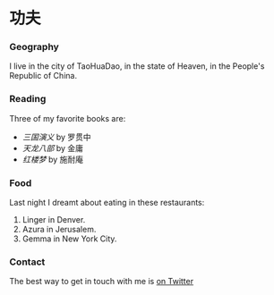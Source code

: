 # 功夫

### Geography

I live in the city of TaoHuaDao, in the state of Heaven, in the People's 
Republic of China.

### Reading

Three of my favorite books are:

- *三国演义* by 罗贯中
- *天龙八部* by 金庸
- *红楼梦* by 施耐庵

### Food

Last night I dreamt about eating in these restaurants:

1. Linger in Denver.
2. Azura in Jerusalem.
3. Gemma in New York City.

### Contact

The best way to get in touch with me is [on Twitter](https://twitter.com/shaquanreal)

